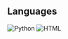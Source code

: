 ##  Languages
![Python](https://img.shields.io/badge/Python-3776AB?style=for-the-badge&logo=python&logoColor=white)
![HTML](https://img.shields.io/badge/html-3776AB?style=for-the-badge&logo=html&logoColor=white)
